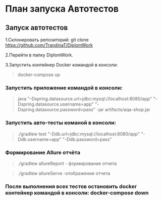 # План запуска Автотестов #

## Запуск автотестов ##
1.Склонировать репозиторий: git clone https://github.com/TrandinaT/DiplomWork

2.Перейти в папку DiplomWork.

3.Запустить контейнер Docker командой в консоли:

> docker-compose up

### Запустить приложение командой в консоли: ###

>java "-Dspring.datasource.url=jdbc:mysql://localhost:8080/app" "-Dspring.datasource.username=app" "-Dspring.datasource.password=pass" -jar artifacts/aqa-shop.jar

### Запустить авто-тесты команой в консоли: ###

> ./gradlew test "-Ddb.url=jdbc:mysql://localhost:8080/app" "-Ddb.username=app" "-Ddb.password=pass"

### Формирование Allure отчёта ###
> ./gradlew allureReport - формирование отчета

> ./gradlew allureServe -отображение отчета

### После выполнения всех тестов остановить docker контейнер командой в консоли: docker-compose down ###
